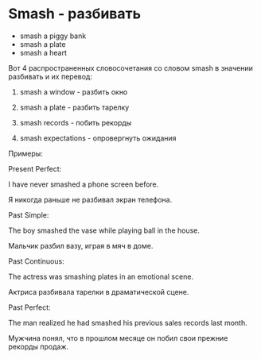# Smash - разбивать




- smash a piggy bank
- smash a plate
- smash a heart

Вот 4 распространенных словосочетания со словом smash в значении разбивать и их перевод:

1. smash a window - разбить окно

2. smash a plate - разбить тарелку

3. smash records - побить рекорды

4. smash expectations - опровергнуть ожидания

Примеры:

Present Perfect:

I have never smashed a phone screen before.

Я никогда раньше не разбивал экран телефона.

Past Simple:

The boy smashed the vase while playing ball in the house.

Мальчик разбил вазу, играя в мяч в доме.

Past Continuous:

The actress was smashing plates in an emotional scene.

Актриса разбивала тарелки в драматической сцене.

Past Perfect:

The man realized he had smashed his previous sales records last month.

Мужчина понял, что в прошлом месяце он побил свои прежние рекорды продаж.